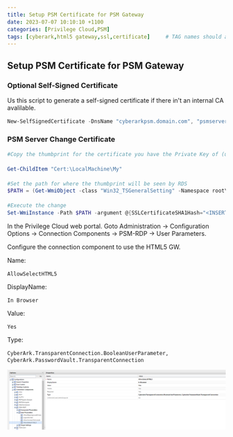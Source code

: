 ```yaml
---
title: Setup PSM Certificate for PSM Gateway
date: 2023-07-07 10:10:10 +1100
categories: [Privilege Cloud,PSM]
tags: [cyberark,html5 gateway,ssl,certificate]     # TAG names should always be lowercase
---
```


## Setup PSM Certificate for PSM Gateway

### Optional Self-Signed Certificate

Us this script to generate a self-signed certificate if there in't an internal CA avalilable.
``` powershell
New-SelfSignedCertificate -DnsName "cyberarkpsm.domain.com", "psmserver1.domain.com", "psmserver2.domain.com" -NotAfter (Get-Date).AddYears(3) -TextExtension @("2.5.29.37={text}1.3.6.1.5.5.7.3.1") -KeyLength 4096 -KeyExportPolicy Exportable -CertStoreLocation "cert:\LocalMachine\My"
```

### PSM Server Change Certificate

``` powershell
#Copy the thumbprint for the certificate you have the Private Key of (usually the personal certificate of the machine unless the customer followed your instructions to build the CA from scratch)

Get-ChildItem "Cert:\LocalMachine\My"

#Set the path for where the thumbprint will be seen by RDS
$PATH = (Get-WmiObject -class "Win32_TSGeneralSetting" -Namespace root\cimv2\terminalservices)

#Execute the change
Set-WmiInstance -Path $PATH -argument @{SSLCertificateSHA1Hash="<INSERT-Thumbprint-HERE>"}

```

In the Privilege Cloud web portal. Goto Administration -> Configuration Options -> Connection Components -> PSM-RDP -> User Parameters.

Configure the connection component to use the HTML5 GW.

Name:
```
AllowSelectHTML5
```
DisplayName:
```
In Browser
```
Value:
```
Yes
```
Type:
```
CyberArk.TransparentConnection.BooleanUserParameter, CyberArk.PasswordVault.TransparentConnection
```

![image](https://raw.githubusercontent.com/bradmcdowell/cybrad/main/assets/img/HTML5Gateway_Settings.png)

